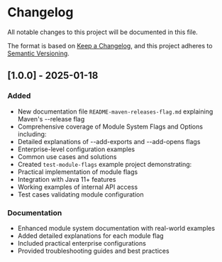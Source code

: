 # Changelog
All notable changes to this project will be documented in this file.

The format is based on [Keep a Changelog](https://keepachangelog.com/en/1.0.0/),
and this project adheres to [Semantic Versioning](https://semver.org/spec/v2.0.0.html).

## [1.0.0] - 2025-01-18

### Added
- New documentation file `README-maven-releases-flag.md` explaining Maven's --release flag
- Comprehensive coverage of Module System Flags and Options including:
- Detailed explanations of --add-exports and --add-opens flags
- Enterprise-level configuration examples
- Common use cases and solutions
- Created `test-module-flags` example project demonstrating:
- Practical implementation of module flags
- Integration with Java 11+ features
- Working examples of internal API access
- Test cases validating module configuration

### Documentation
- Enhanced module system documentation with real-world examples
- Added detailed explanations for each module flag
- Included practical enterprise configurations
- Provided troubleshooting guides and best practices

